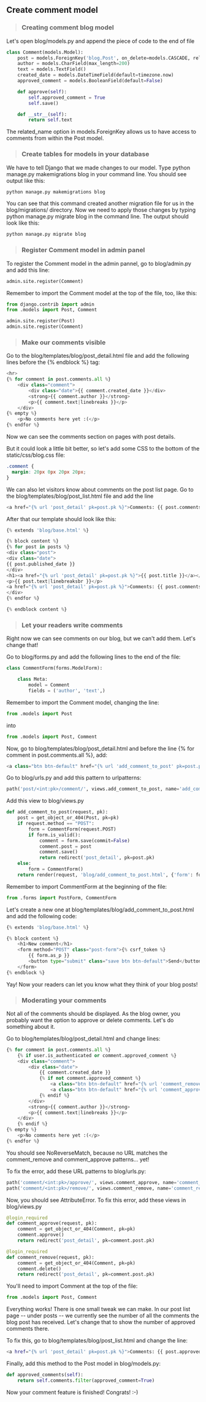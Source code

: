 ## Create comment model

> ### Creating comment blog model

Let's open blog/models.py and append the piece of code to the end of file

```python
class Comment(models.Model):
    post = models.ForeignKey('blog.Post', on_delete=models.CASCADE, related_name='comments')
    author = models.CharField(max_length=200)
    text = models.TextField()
    created_date = models.DateTimeField(default=timezone.now)
    approved_comment = models.BooleanField(default=False)

    def approve(self):
        self.approved_comment = True
        self.save()

    def __str__(self):
        return self.text
```

The related_name option in models.ForeignKey allows us to have access to comments from within the Post model.

> ### Create tables for models in your database

We have to tell Django that we made changes to our model. Type python manage.py makemigrations blog in your command line. You should see output like this:

```sh
python manage.py makemigrations blog
```

You can see that this command created another migration file for us in the blog/migrations/ directory. Now we need to apply those changes by typing python manage.py migrate blog in the command line. The output should look like this:

```sh
python manage.py migrate blog
```

> ### Register Comment model in admin panel

To register the Comment model in the admin pannel, go to blog/admin.py and add this line:

```python
admin.site.register(Comment)
```

Remember to import the Comment model at the top of the file, too, like this:

```python
from django.contrib import admin
from .models import Post, Comment

admin.site.register(Post)
admin.site.register(Comment)
```

> ### Make our comments visible

Go to the blog/templates/blog/post_detail.html file and add the following lines before the {% endblock %} tag:

```python
<hr>
{% for comment in post.comments.all %}
    <div class="comment">
        <div class="date">{{ comment.created_date }}</div>
        <strong>{{ comment.author }}</strong>
        <p>{{ comment.text|linebreaks }}</p>
    </div>
{% empty %}
    <p>No comments here yet :(</p>
{% endfor %}
```

Now we can see the comments section on pages with post details.

But it could look a little bit better, so let's add some CSS to the bottom of the static/css/blog.css file:

```css
.comment {
  margin: 20px 0px 20px 20px;
}
```

We can also let visitors know about comments on the post list page. Go to the blog/templates/blog/post_list.html file and add the line

```python
<a href="{% url 'post_detail' pk=post.pk %}">Comments: {{ post.comments.count }}</a>
```

After that our template should look like this:

```python
{% extends 'blog/base.html' %}

{% block content %}
{% for post in posts %}
<div class="post">
<div class="date">
{{ post.published_date }}
</div>
<h1><a href="{% url 'post_detail' pk=post.pk %}">{{ post.title }}</a></h1>
<p>{{ post.text|linebreaksbr }}</p>
<a href="{% url 'post_detail' pk=post.pk %}">Comments: {{ post.comments.count }}</a>
</div>
{% endfor %}

{% endblock content %}
```

> ### Let your readers write comments

Right now we can see comments on our blog, but we can't add them. Let's change that!

Go to blog/forms.py and add the following lines to the end of the file:

```python
class CommentForm(forms.ModelForm):

    class Meta:
        model = Comment
        fields = ('author', 'text',)
```

Remember to import the Comment model, changing the line:

```python
from .models import Post
```

into

```python
from .models import Post, Comment
```

Now, go to blog/templates/blog/post_detail.html and before the line {% for comment in post.comments.all %}, add:

```python
<a class="btn btn-default" href="{% url 'add_comment_to_post' pk=post.pk %}">Add comment</a>
```

Go to blog/urls.py and add this pattern to urlpatterns:

```python
path('post/<int:pk>/comment/', views.add_comment_to_post, name='add_comment_to_post'),
```

Add this view to blog/views.py

```python
def add_comment_to_post(request, pk):
    post = get_object_or_404(Post, pk=pk)
    if request.method == "POST":
        form = CommentForm(request.POST)
        if form.is_valid():
            comment = form.save(commit=False)
            comment.post = post
            comment.save()
            return redirect('post_detail', pk=post.pk)
    else:
        form = CommentForm()
    return render(request, 'blog/add_comment_to_post.html', {'form': form})
```

Remember to import CommentForm at the beginning of the file:

```python
from .forms import PostForm, CommentForm
```

Let's create a new one at blog/templates/blog/add_comment_to_post.html and add the following code:

```python
{% extends 'blog/base.html' %}

{% block content %}
    <h1>New comment</h1>
    <form method="POST" class="post-form">{% csrf_token %}
        {{ form.as_p }}
        <button type="submit" class="save btn btn-default">Send</button>
    </form>
{% endblock %}
```

Yay! Now your readers can let you know what they think of your blog posts!

> ### Moderating your comments

Not all of the comments should be displayed. As the blog owner, you probably want the option to approve or delete comments. Let's do something about it.

Go to blog/templates/blog/post_detail.html and change lines:

```python
{% for comment in post.comments.all %}
    {% if user.is_authenticated or comment.approved_comment %}
    <div class="comment">
        <div class="date">
            {{ comment.created_date }}
            {% if not comment.approved_comment %}
                <a class="btn btn-default" href="{% url 'comment_remove' pk=comment.pk %}"><span class="glyphicon glyphicon-remove"></span></a>
                <a class="btn btn-default" href="{% url 'comment_approve' pk=comment.pk %}"><span class="glyphicon glyphicon-ok"></span></a>
            {% endif %}
        </div>
        <strong>{{ comment.author }}</strong>
        <p>{{ comment.text|linebreaks }}</p>
    </div>
    {% endif %}
{% empty %}
    <p>No comments here yet :(</p>
{% endfor %}
```

You should see NoReverseMatch, because no URL matches the comment_remove and comment_approve patterns... yet!

To fix the error, add these URL patterns to blog/urls.py:

```python
path('comment/<int:pk>/approve/', views.comment_approve, name='comment_approve'),
path('comment/<int:pk>/remove/', views.comment_remove, name='comment_remove'),
```

Now, you should see AttributeError. To fix this error, add these views in blog/views.py

```python
@login_required
def comment_approve(request, pk):
    comment = get_object_or_404(Comment, pk=pk)
    comment.approve()
    return redirect('post_detail', pk=comment.post.pk)

@login_required
def comment_remove(request, pk):
    comment = get_object_or_404(Comment, pk=pk)
    comment.delete()
    return redirect('post_detail', pk=comment.post.pk)
```

You'll need to import Comment at the top of the file:

```python
from .models import Post, Comment
```

Everything works! There is one small tweak we can make. In our post list page -- under posts -- we currently see the number of all the comments the blog post has received. Let's change that to show the number of approved comments there.

To fix this, go to blog/templates/blog/post_list.html and change the line:

```sh
<a href="{% url 'post_detail' pk=post.pk %}">Comments: {{ post.approved_comments.count }}</a>
```

Finally, add this method to the Post model in blog/models.py:

```python
def approved_comments(self):
    return self.comments.filter(approved_comment=True)
```

Now your comment feature is finished! Congrats! :-)
